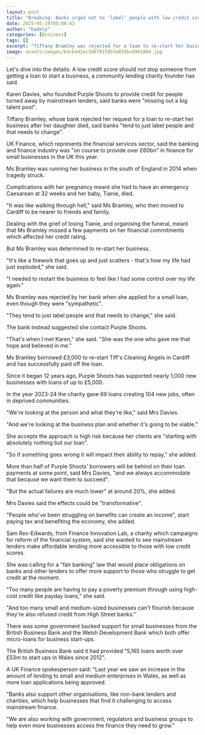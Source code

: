 ```yaml
---
layout: post
title: "Breaking: Banks urged not to 'label' people with low credit scores"
date: 2025-05-28T05:08:43
author: "badely"
categories: [Business]
tags: []
excerpt: "Tiffany Bramley was rejected for a loan to re-start her business after missing payments when her daughter died."
image: assets/images/64cb442ec3d878159b7e028bc6961804.jpg
---
```


Let's dive into the details: A low credit score should not stop someone from getting a loan to start a business, a community lending charity founder has said.

Karen Davies, who founded Purple Shoots to provide credit for people turned away by mainstream lenders, said banks were "missing out a big talent pool".

Tiffany Bramley, whose bank rejected her request for a loan to re-start her business after her daughter died, said banks "tend to just label people and that needs to change".

UK Finance, which represents the financial services sector, said the banking and finance industry was "on course to provide over £60bn" in finance for small businesses in the UK this year.

Ms Bramley was running her business in the south of England in 2014 when tragedy struck.

Complications with her pregnancy meant she had to have an emergency Caesarean at 32 weeks and her baby, Tianie, died.

"It was like walking through hell," said Ms Bramley, who then moved to Cardiff to be nearer to friends and family.

Dealing with the grief of losing Tianie, and organising the funeral, meant that Ms Bramley missed a few payments on her financial commitments which affected her credit rating.

But Ms Bramley was determined to re-start her business.

"It's like a firework that goes up and just scatters - that's how my life had just exploded," she said.

"I needed to restart the business to feel like I had some control over my life again."

Ms Bramley was rejected by her bank when she applied for a small loan, even though they were "sympathetic".

"They tend to just label people and that needs to change," she said.

The bank instead suggested she contact Purple Shoots.

"That's when I met Karen," she said. "She was the one who gave me that hope and believed in me."

Ms Bramley borrowed £3,000 to re-start Tiff's Cleaning Angels in Cardiff and has successfully paid off the loan.

Since it began 12 years ago, Purple Shoots has supported nearly 1,000 new businesses with loans of up to £5,000.

In the year 2023-24 the charity gave 69 loans creating 104 new jobs, often in deprived communities.

"We're looking at the person and what they're like," said Mrs Davies.

"And we're looking at the business plan and whether it's going to be viable."

She accepts the approach is high risk because her clients are "starting with absolutely nothing but our loan".

"So if something goes wrong it will impact their ability to repay," she added.

More than half of Purple Shoots' borrowers will be behind on their loan payments at some point, said Mrs Davies, "and we always accommodate that because we want them to succeed".

"But the actual failures are much lower" at around 20%, she added.

Mrs Davies said the effects could be "transformative".

"People who've been struggling on benefits can create an income", start paying tax and benefiting the economy, she added.

Sam Rex-Edwards, from Finance Innovation Lab, a charity which campaigns for reform of the financial system, said she wanted to see mainstream lenders make affordable lending more accessible to those with low credit scores.

She was calling for a "fair banking" law that would place obligations on banks and other lenders to offer more support to those who struggle to get credit at the moment.

"Too many people are having to pay a poverty premium through using high-cost credit like payday loans," she said.

"And too many small and medium-sized businesses can't flourish because they're also refused credit from High Street banks."

There was some government backed support for small businesses from the British Business Bank and the Welsh Development Bank which both offer micro-loans for business start-ups.

The British Business Bank said it had provided "5,165 loans worth over £53m to start ups in Wales since 2012".

A UK Finance spokesperson said: "Last year we saw an increase in the amount of lending to small and medium enterprises in Wales, as well as more loan applications being approved.

"Banks also support other organisations, like non-bank lenders and charities, which help businesses that find it challenging to access mainstream finance.

"We are also working with government, regulators and business groups to help even more businesses access the finance they need to grow."

